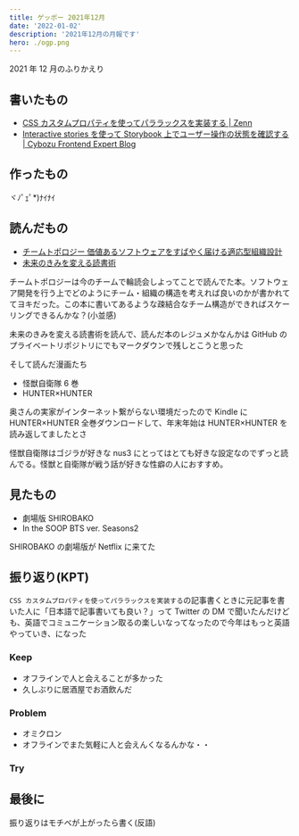 ```yaml
---
title: ゲッポー 2021年12月
date: '2022-01-02'
description: '2021年12月の月報です'
hero: ./ogp.png
---
```


2021 年 12 月のふりかえり

## 書いたもの

- [CSS カスタムプロパティを使ってパララックスを実装する | Zenn](https://zenn.dev/nus3/articles/css-parallax)
- [Interactive stories を使って Storybook 上でユーザー操作の状態を確認する | Cybozu Frontend Expert Blog](https://cybozu.github.io/frontend-expert/posts/storybook-interactive-stories)

## 作ったもの

ヾﾉﾟｪﾟ\*)ﾅｲﾅｲ

## 読んだもの

- [チームトポロジー 価値あるソフトウェアをすばやく届ける適応型組織設計](https://www.amazon.co.jp/dp/B09MS8BML8/ref=dp-kindle-redirect?_encoding=UTF8&btkr=1)
- [未来のきみを変える読書術](https://www.amazon.co.jp/%E6%9C%AA%E6%9D%A5%E3%81%AE%E3%81%8D%E3%81%BF%E3%82%92%E5%A4%89%E3%81%88%E3%82%8B%E8%AA%AD%E6%9B%B8%E8%A1%93-%E2%94%80%E2%94%80%E3%81%AA%E3%81%9C%E6%9C%AC%E3%82%92%E8%AA%AD%E3%82%80%E3%81%AE%E3%81%8B%EF%BC%9F-%E3%81%A1%E3%81%8F%E3%81%BE%EF%BC%B1%E3%83%96%E3%83%83%E3%82%AF%E3%82%B9-%E8%8B%AB%E9%87%8E%E4%B8%80%E5%BE%B3-ebook/dp/B09JWBTSG9/ref=tmm_kin_swatch_0?_encoding=UTF8&qid=1641107370&sr=8-1)

チームトポロジーは今のチームで輪読会しよってことで読んでた本。ソフトウェア開発を行う上でどのようにチーム・組織の構造を考えれば良いのかが書かれててヨキだった。この本に書いてあるような疎結合なチーム構造ができればスケーリングできるんかな？(小並感)

未来のきみを変える読書術を読んで、読んだ本のレジュメかなんかは GitHub のプライベートリポジトリにでもマークダウンで残しとこうと思った

そして読んだ漫画たち

- 怪獣自衛隊 6 巻
- HUNTER×HUNTER

奥さんの実家がインターネット繋がらない環境だったので Kindle に HUNTER×HUNTER 全巻ダウンロードして、年末年始は HUNTER×HUNTER を読み返してましたとさ

怪獣自衛隊はゴジラが好きな nus3 にとってはとても好きな設定なのでずっと読んでる。怪獣と自衛隊が戦う話が好きな性癖の人におすすめ。

## 見たもの

- 劇場版 SHIROBAKO
- In the SOOP BTS ver. Seasons2

SHIROBAKO の劇場版が Netflix に来てた

## 振り返り(KPT)

`CSS カスタムプロパティを使ってパララックスを実装する`の記事書くときに元記事を書いた人に「日本語で記事書いても良い？」って Twitter の DM で聞いたんだけども、英語でコミュニケーション取るの楽しいなってなったので今年はもっと英語やっていき、になった

### Keep

- オフラインで人と会えることが多かった
- 久しぶりに居酒屋でお酒飲んだ

### Problem

- オミクロン
- オフラインでまた気軽に人と会えんくなるんかな・・

### Try

## 最後に

振り返りはモチベが上がったら書く(反語)
